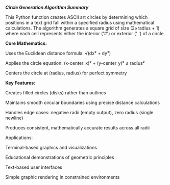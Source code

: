 ***Circle Generation Algorithm Summary***

This Python function creates ASCII art circles by determining which positions in a text grid fall within a specified radius using mathematical calculations. The algorithm generates a square grid of size (2×radius + 1) where each cell represents either the interior ('#') or exterior (' ') of a circle.

**Core Mathematics:**

Uses the Euclidean distance formula: √(dx² + dy²)

Applies the circle equation: (x-center_x)² + (y-center_y)² ≤ radius²

Centers the circle at (radius, radius) for perfect symmetry

**Key Features:**

Creates filled circles (disks) rather than outlines

Maintains smooth circular boundaries using precise distance calculations

Handles edge cases: negative radii (empty output), zero radius (single newline)

Produces consistent, mathematically accurate results across all radii

Applications:

Terminal-based graphics and visualizations

Educational demonstrations of geometric principles

Text-based user interfaces

Simple graphic rendering in constrained environments
